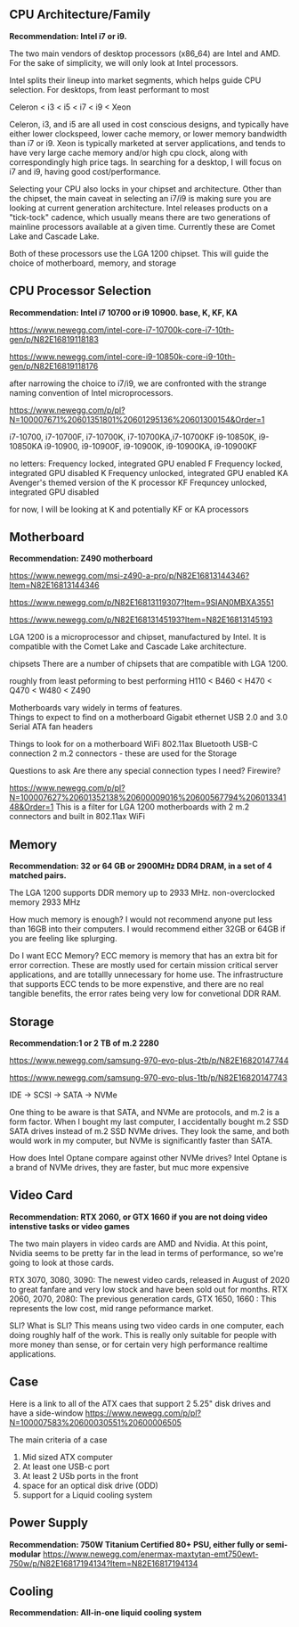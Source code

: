 


CPU Architecture/Family
------------------------
**Recommendation: Intel i7 or i9.**

The two main vendors of desktop processors (x86_64) are Intel and AMD.  For the sake of simplicity, we will only look at Intel processors.

Intel splits their lineup into market segments, which helps guide CPU selection.  For desktops, from least performant to most

Celeron < i3 < i5 < i7 < i9 < Xeon  

Celeron, i3, and i5 are all used in cost conscious designs, and typically have either lower clockspeed, lower cache memory, or lower memory bandwidth than i7 or i9.  Xeon is typically marketed at server applications, and tends to have very large cache memory and/or high cpu clock, along with correspondingly high price tags.  In searching for a desktop, I will focus on i7 and i9, having good cost/performance.

Selecting your CPU also locks in your chipset and architecture.  Other than the chipset, the main caveat in selecting an i7/i9 is making sure you are looking at current generation architecture.  Intel releases products on a "tick-tock" cadence, which usually means there are two generations of mainline processors available at a given time.  Currently these are Comet Lake and Cascade Lake.

Both of these processors use the LGA 1200 chipset.  This will guide the choice of motherboard, memory, and storage

CPU Processor Selection
------------------------
**Recommendation: Intel i7 10700 or i9 10900.  base, K, KF, KA**

https://www.newegg.com/intel-core-i7-10700k-core-i7-10th-gen/p/N82E16819118183

https://www.newegg.com/intel-core-i9-10850k-core-i9-10th-gen/p/N82E16819118176


after narrowing the choice to i7/i9, we are confronted with the strange naming convention of Intel microprocessors.


https://www.newegg.com/p/pl?N=100007671%20601351801%20601295136%20601300154&Order=1

i7-10700, i7-10700F, i7-10700K, i7-10700KA,i7-10700KF
i9-10850K, i9-10850KA
i9-10900, i9-10900F, i9-10900K, i9-10900KA, i9-10900KF    

no letters: Frequency locked, integrated GPU enabled
F           Frequency locked, integrated GPU disabled
K           Frequency unlocked, integrated GPU enabled
KA          Avenger's themed version of the K processor
KF          Frequncey unlocked, integrated GPU disabled

for now, I will be looking at K and potentially KF or KA processors


Motherboard
-------------------------
**Recommendation: Z490 motherboard**

https://www.newegg.com/msi-z490-a-pro/p/N82E16813144346?Item=N82E16813144346

https://www.newegg.com/p/N82E16813119307?Item=9SIAN0MBXA3551

https://www.newegg.com/p/N82E16813145193?Item=N82E16813145193

LGA 1200 is a microprocessor and chipset, manufactured by Intel.  It is compatible with the Comet Lake and Cascade Lake architecture.  

chipsets
There are a number of chipsets that are compatible with LGA 1200.

roughly from least peforming to best performing
H110 < B460 < H470 < Q470 < W480 < Z490 


Motherboards vary widely in terms of features.  
Things to expect to find on a motherboard
Gigabit ethernet
USB 2.0 and 3.0
Serial ATA
fan headers

Things to look for on a motherboard
WiFi 802.11ax
Bluetooth
USB-C connection
2 m.2 connectors - these are used for the Storage

Questions to ask
Are there any special connection types I need?  Firewire?

https://www.newegg.com/p/pl?N=100007627%20601352138%20600009016%20600567794%20601334148&Order=1
This is a filter for LGA 1200 motherboards with 2 m.2 connectors and built in 802.11ax WiFi

Memory
---------------------------
**Recommendation: 32 or 64 GB or 2900MHz DDR4 DRAM, in a set of 4 matched pairs.**

The LGA 1200 supports DDR memory up to 2933 MHz.
non-overclocked memory
2933 MHz

How much memory is enough?
I would not recommend anyone put less than 16GB into their computers.  I would recommend either 32GB or 64GB if you are feeling like splurging.

Do I want ECC Memory?
ECC memory is memory that has an extra bit for error correction.  These are mostly used for certain mission critical server applications, and are totallly unnecessary for home use.  The infrastructure that supports ECC tends to be more expenstive, and there are no real tangible benefits, the error rates being very low for convetional DDR RAM.

Storage
---------------------------
**Recommendation:1 or 2 TB of m.2 2280**

https://www.newegg.com/samsung-970-evo-plus-2tb/p/N82E16820147744

https://www.newegg.com/samsung-970-evo-plus-1tb/p/N82E16820147743

IDE -> SCSI -> SATA -> NVMe

One thing to be aware is that SATA, and NVMe are protocols, and m.2 is a form factor.  When I bought my last computer, I accidentally bought m.2 SSD SATA drives instead of m.2 SSD NVMe drives.  They look the same, and both would work in my computer, but NVMe is significantly faster than SATA.

How does Intel Optane compare against other NVMe drives?
Intel Optane is a brand of NVMe drives, they are faster, but muc more expensive

Video Card
---------------------------
**Recommendation: RTX 2060, or GTX 1660 if you are not doing video intenstive tasks or video games**

The two main players in video cards are AMD and Nvidia.  At this point, Nvidia seems to be pretty far in the lead in terms of performance, so we're going to look at those cards.

RTX 3070, 3080, 3090: The newest video cards, released in August of 2020 to great fanfare and very low stock and have been sold out for months.
RTX 2060, 2070, 2080: The previous generation cards,
GTX 1650, 1660      : This represents the low cost, mid range peformance market.

SLI?  What is SLI?  This means using two video cards in one computer, each doing roughly half of the work.  This is really only suitable for people with more money than sense, or for certain very high performance realtime applications.

Case
---------------------------

Here is a link to all of the ATX caes that support 2 5.25" disk drives and have a side-window
https://www.newegg.com/p/pl?N=100007583%20600030551%20600006505

The main criteria of a case
1. Mid sized ATX computer
2. At least one USB-c port
3. At least 2 USb ports in the front
3. space for an optical disk drive (ODD)
4. support for a Liquid cooling system



Power Supply
---------------------------
**Recommendation: 750W Titanium Certified 80+ PSU, either fully or semi-modular**
https://www.newegg.com/enermax-maxtytan-emt750ewt-750w/p/N82E16817194134?Item=N82E16817194134

Cooling
---------------------------
**Recommendation: All-in-one liquid cooling system**